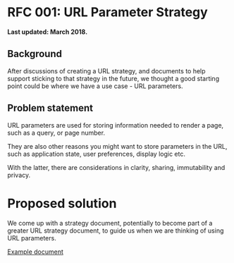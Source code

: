 # RFC 001: URL Parameter Strategy

**Last updated: March 2018.**

## Background
After discussions of creating a URL strategy, and documents to help support
sticking to that strategy in the future, we thought a good starting point could
be where we have a use case - URL parameters.


## Problem statement
URL parameters are used for storing information needed to render a page, such
as a query, or page number.

They are also other reasons you might want to store parameters in the URL, such
as application state, user preferences, display logic etc.

With the latter, there are considerations in clarity, sharing, immutability and
privacy.


# Proposed solution
We come up with a strategy document, potentially to become part of a greater
URL strategy document, to guide us when we are thinking of using URL parameters.

[Example document](../docs/url_parameters_strategy.md)
